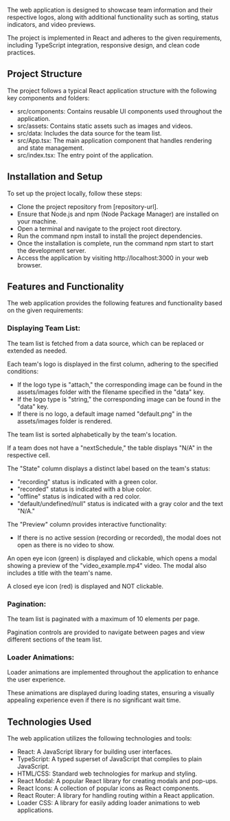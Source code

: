 The web application is designed to showcase team information and their respective logos, along with additional functionality such as sorting, status indicators, and video previews. 

The project is implemented in React and adheres to the given requirements, including TypeScript integration, responsive design, and clean code practices.

## Project Structure
The project follows a typical React application structure with the following key components and folders:
- src/components: Contains reusable UI components used throughout the application.
- src/assets: Contains static assets such as images and videos.
- src/data: Includes the data source for the team list.
- src/App.tsx: The main application component that handles rendering and state management.
- src/index.tsx: The entry point of the application.

## Installation and Setup
To set up the project locally, follow these steps:

- Clone the project repository from [repository-url].
- Ensure that Node.js and npm (Node Package Manager) are installed on your machine.
- Open a terminal and navigate to the project root directory.
- Run the command npm install to install the project dependencies.
- Once the installation is complete, run the command npm start to start the development server.
- Access the application by visiting http://localhost:3000 in your web browser.

## Features and Functionality
The web application provides the following features and functionality based on the given requirements:

### Displaying Team List:

The team list is fetched from a data source, which can be replaced or extended as needed.

Each team's logo is displayed in the first column, adhering to the specified conditions:

- If the logo type is "attach," the corresponding image can be found in the assets/images folder with the filename specified in the "data" key.
- If the logo type is "string," the corresponding image can be found in the "data" key.
- If there is no logo, a default image named "default.png" in the assets/images folder is rendered.

The team list is sorted alphabetically by the team's location.

If a team does not have a "nextSchedule," the table displays "N/A" in the respective cell.

The "State" column displays a distinct label based on the team's status:
- "recording" status is indicated with a green color.
- "recorded" status is indicated with a blue color.
- "offline" status is indicated with a red color.
- "default/undefined/null" status is indicated with a gray color and the text "N/A."

The "Preview" column provides interactive functionality:

- If there is no active session (recording or recorded), the modal does not open as there is no video to show.

An open eye icon (green) is displayed and clickable, which opens a modal showing a preview of the "video_example.mp4" video. The modal also includes a title with the team's name.

A closed eye icon (red) is displayed and NOT clickable.

### Pagination:

The team list is paginated with a maximum of 10 elements per page. 

Pagination controls are provided to navigate between pages and view different sections of the team list.

### Loader Animations:

Loader animations are implemented throughout the application to enhance the user experience.

These animations are displayed during loading states, ensuring a visually appealing experience even if there is no significant wait time.

## Technologies Used
The web application utilizes the following technologies and tools:

- React: A JavaScript library for building user interfaces.
- TypeScript: A typed superset of JavaScript that compiles to plain JavaScript.
- HTML/CSS: Standard web technologies for markup and styling.
- React Modal: A popular React library for creating modals and pop-ups.
- React Icons: A collection of popular icons as React components.
- React Router: A library for handling routing within a React application.
- Loader CSS: A library for easily adding loader animations to web applications.
